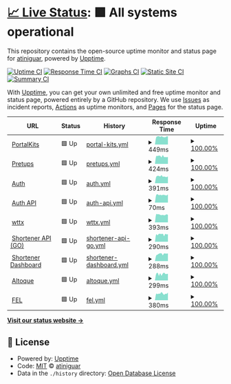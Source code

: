# [📈 Live Status](https://atiniguar.github.io/celtech-status): <!--live status--> **🟩 All systems operational**

This repository contains the open-source uptime monitor and status page for [atiniguar](https://atiniguar.github.io/celtech-status), powered by [Upptime](https://github.com/upptime/upptime).

[![Uptime CI](https://github.com/atiniguar/celtech-status/workflows/Uptime%20CI/badge.svg)](https://github.com/atiniguar/celtech-status/actions?query=workflow%3A%22Uptime+CI%22)
[![Response Time CI](https://github.com/atiniguar/celtech-status/workflows/Response%20Time%20CI/badge.svg)](https://github.com/atiniguar/celtech-status/actions?query=workflow%3A%22Response+Time+CI%22)
[![Graphs CI](https://github.com/atiniguar/celtech-status/workflows/Graphs%20CI/badge.svg)](https://github.com/atiniguar/celtech-status/actions?query=workflow%3A%22Graphs+CI%22)
[![Static Site CI](https://github.com/atiniguar/celtech-status/workflows/Static%20Site%20CI/badge.svg)](https://github.com/atiniguar/celtech-status/actions?query=workflow%3A%22Static+Site+CI%22)
[![Summary CI](https://github.com/atiniguar/celtech-status/workflows/Summary%20CI/badge.svg)](https://github.com/atiniguar/celtech-status/actions?query=workflow%3A%22Summary+CI%22)

With [Upptime](https://upptime.js.org), you can get your own unlimited and free uptime monitor and status page, powered entirely by a GitHub repository. We use [Issues](https://github.com/atiniguar/celtech-status/issues) as incident reports, [Actions](https://github.com/atiniguar/celtech-status/actions) as uptime monitors, and [Pages](https://atiniguar.github.io/celtech-status) for the status page.

<!--start: status pages-->
<!-- This summary is generated by Upptime (https://github.com/upptime/upptime) -->
<!-- Do not edit this manually, your changes will be overwritten -->
<!-- prettier-ignore -->
| URL | Status | History | Response Time | Uptime |
| --- | ------ | ------- | ------------- | ------ |
| <img alt="" src="https://icons.duckduckgo.com/ip3/portalkits.celtech.com.gt.ico" height="13"> [PortalKits](https://portalkits.celtech.com.gt) | 🟩 Up | [portal-kits.yml](https://github.com/atiniguar/atiniguar.github.io/commits/HEAD/history/portal-kits.yml) | <details><summary><img alt="Response time graph" src="./graphs/portal-kits/response-time-week.png" height="20"> 449ms</summary><br><a href="https://atiniguar.github.io/atiniguar.github.io/history/portal-kits"><img alt="Response time 550" src="https://img.shields.io/endpoint?url=https%3A%2F%2Fraw.githubusercontent.com%2Fatiniguar%2Fatiniguar.github.io%2FHEAD%2Fapi%2Fportal-kits%2Fresponse-time.json"></a><br><a href="https://atiniguar.github.io/atiniguar.github.io/history/portal-kits"><img alt="24-hour response time 443" src="https://img.shields.io/endpoint?url=https%3A%2F%2Fraw.githubusercontent.com%2Fatiniguar%2Fatiniguar.github.io%2FHEAD%2Fapi%2Fportal-kits%2Fresponse-time-day.json"></a><br><a href="https://atiniguar.github.io/atiniguar.github.io/history/portal-kits"><img alt="7-day response time 449" src="https://img.shields.io/endpoint?url=https%3A%2F%2Fraw.githubusercontent.com%2Fatiniguar%2Fatiniguar.github.io%2FHEAD%2Fapi%2Fportal-kits%2Fresponse-time-week.json"></a><br><a href="https://atiniguar.github.io/atiniguar.github.io/history/portal-kits"><img alt="30-day response time 527" src="https://img.shields.io/endpoint?url=https%3A%2F%2Fraw.githubusercontent.com%2Fatiniguar%2Fatiniguar.github.io%2FHEAD%2Fapi%2Fportal-kits%2Fresponse-time-month.json"></a><br><a href="https://atiniguar.github.io/atiniguar.github.io/history/portal-kits"><img alt="1-year response time 527" src="https://img.shields.io/endpoint?url=https%3A%2F%2Fraw.githubusercontent.com%2Fatiniguar%2Fatiniguar.github.io%2FHEAD%2Fapi%2Fportal-kits%2Fresponse-time-year.json"></a></details> | <details><summary><a href="https://atiniguar.github.io/atiniguar.github.io/history/portal-kits">100.00%</a></summary><a href="https://atiniguar.github.io/atiniguar.github.io/history/portal-kits"><img alt="All-time uptime 99.71%" src="https://img.shields.io/endpoint?url=https%3A%2F%2Fraw.githubusercontent.com%2Fatiniguar%2Fatiniguar.github.io%2FHEAD%2Fapi%2Fportal-kits%2Fuptime.json"></a><br><a href="https://atiniguar.github.io/atiniguar.github.io/history/portal-kits"><img alt="24-hour uptime 100.00%" src="https://img.shields.io/endpoint?url=https%3A%2F%2Fraw.githubusercontent.com%2Fatiniguar%2Fatiniguar.github.io%2FHEAD%2Fapi%2Fportal-kits%2Fuptime-day.json"></a><br><a href="https://atiniguar.github.io/atiniguar.github.io/history/portal-kits"><img alt="7-day uptime 100.00%" src="https://img.shields.io/endpoint?url=https%3A%2F%2Fraw.githubusercontent.com%2Fatiniguar%2Fatiniguar.github.io%2FHEAD%2Fapi%2Fportal-kits%2Fuptime-week.json"></a><br><a href="https://atiniguar.github.io/atiniguar.github.io/history/portal-kits"><img alt="30-day uptime 100.00%" src="https://img.shields.io/endpoint?url=https%3A%2F%2Fraw.githubusercontent.com%2Fatiniguar%2Fatiniguar.github.io%2FHEAD%2Fapi%2Fportal-kits%2Fuptime-month.json"></a><br><a href="https://atiniguar.github.io/atiniguar.github.io/history/portal-kits"><img alt="1-year uptime 99.90%" src="https://img.shields.io/endpoint?url=https%3A%2F%2Fraw.githubusercontent.com%2Fatiniguar%2Fatiniguar.github.io%2FHEAD%2Fapi%2Fportal-kits%2Fuptime-year.json"></a></details>
| <img alt="" src="https://icons.duckduckgo.com/ip3/pretups.celtech.com.gt.ico" height="13"> [Pretups](https://pretups.celtech.com.gt) | 🟩 Up | [pretups.yml](https://github.com/atiniguar/atiniguar.github.io/commits/HEAD/history/pretups.yml) | <details><summary><img alt="Response time graph" src="./graphs/pretups/response-time-week.png" height="20"> 424ms</summary><br><a href="https://atiniguar.github.io/atiniguar.github.io/history/pretups"><img alt="Response time 506" src="https://img.shields.io/endpoint?url=https%3A%2F%2Fraw.githubusercontent.com%2Fatiniguar%2Fatiniguar.github.io%2FHEAD%2Fapi%2Fpretups%2Fresponse-time.json"></a><br><a href="https://atiniguar.github.io/atiniguar.github.io/history/pretups"><img alt="24-hour response time 391" src="https://img.shields.io/endpoint?url=https%3A%2F%2Fraw.githubusercontent.com%2Fatiniguar%2Fatiniguar.github.io%2FHEAD%2Fapi%2Fpretups%2Fresponse-time-day.json"></a><br><a href="https://atiniguar.github.io/atiniguar.github.io/history/pretups"><img alt="7-day response time 424" src="https://img.shields.io/endpoint?url=https%3A%2F%2Fraw.githubusercontent.com%2Fatiniguar%2Fatiniguar.github.io%2FHEAD%2Fapi%2Fpretups%2Fresponse-time-week.json"></a><br><a href="https://atiniguar.github.io/atiniguar.github.io/history/pretups"><img alt="30-day response time 489" src="https://img.shields.io/endpoint?url=https%3A%2F%2Fraw.githubusercontent.com%2Fatiniguar%2Fatiniguar.github.io%2FHEAD%2Fapi%2Fpretups%2Fresponse-time-month.json"></a><br><a href="https://atiniguar.github.io/atiniguar.github.io/history/pretups"><img alt="1-year response time 511" src="https://img.shields.io/endpoint?url=https%3A%2F%2Fraw.githubusercontent.com%2Fatiniguar%2Fatiniguar.github.io%2FHEAD%2Fapi%2Fpretups%2Fresponse-time-year.json"></a></details> | <details><summary><a href="https://atiniguar.github.io/atiniguar.github.io/history/pretups">100.00%</a></summary><a href="https://atiniguar.github.io/atiniguar.github.io/history/pretups"><img alt="All-time uptime 99.82%" src="https://img.shields.io/endpoint?url=https%3A%2F%2Fraw.githubusercontent.com%2Fatiniguar%2Fatiniguar.github.io%2FHEAD%2Fapi%2Fpretups%2Fuptime.json"></a><br><a href="https://atiniguar.github.io/atiniguar.github.io/history/pretups"><img alt="24-hour uptime 100.00%" src="https://img.shields.io/endpoint?url=https%3A%2F%2Fraw.githubusercontent.com%2Fatiniguar%2Fatiniguar.github.io%2FHEAD%2Fapi%2Fpretups%2Fuptime-day.json"></a><br><a href="https://atiniguar.github.io/atiniguar.github.io/history/pretups"><img alt="7-day uptime 100.00%" src="https://img.shields.io/endpoint?url=https%3A%2F%2Fraw.githubusercontent.com%2Fatiniguar%2Fatiniguar.github.io%2FHEAD%2Fapi%2Fpretups%2Fuptime-week.json"></a><br><a href="https://atiniguar.github.io/atiniguar.github.io/history/pretups"><img alt="30-day uptime 99.96%" src="https://img.shields.io/endpoint?url=https%3A%2F%2Fraw.githubusercontent.com%2Fatiniguar%2Fatiniguar.github.io%2FHEAD%2Fapi%2Fpretups%2Fuptime-month.json"></a><br><a href="https://atiniguar.github.io/atiniguar.github.io/history/pretups"><img alt="1-year uptime 99.92%" src="https://img.shields.io/endpoint?url=https%3A%2F%2Fraw.githubusercontent.com%2Fatiniguar%2Fatiniguar.github.io%2FHEAD%2Fapi%2Fpretups%2Fuptime-year.json"></a></details>
| <img alt="" src="https://icons.duckduckgo.com/ip3/auth.celtech.com.gt.ico" height="13"> [Auth](https://auth.celtech.com.gt) | 🟩 Up | [auth.yml](https://github.com/atiniguar/atiniguar.github.io/commits/HEAD/history/auth.yml) | <details><summary><img alt="Response time graph" src="./graphs/auth/response-time-week.png" height="20"> 391ms</summary><br><a href="https://atiniguar.github.io/atiniguar.github.io/history/auth"><img alt="Response time 456" src="https://img.shields.io/endpoint?url=https%3A%2F%2Fraw.githubusercontent.com%2Fatiniguar%2Fatiniguar.github.io%2FHEAD%2Fapi%2Fauth%2Fresponse-time.json"></a><br><a href="https://atiniguar.github.io/atiniguar.github.io/history/auth"><img alt="24-hour response time 373" src="https://img.shields.io/endpoint?url=https%3A%2F%2Fraw.githubusercontent.com%2Fatiniguar%2Fatiniguar.github.io%2FHEAD%2Fapi%2Fauth%2Fresponse-time-day.json"></a><br><a href="https://atiniguar.github.io/atiniguar.github.io/history/auth"><img alt="7-day response time 391" src="https://img.shields.io/endpoint?url=https%3A%2F%2Fraw.githubusercontent.com%2Fatiniguar%2Fatiniguar.github.io%2FHEAD%2Fapi%2Fauth%2Fresponse-time-week.json"></a><br><a href="https://atiniguar.github.io/atiniguar.github.io/history/auth"><img alt="30-day response time 460" src="https://img.shields.io/endpoint?url=https%3A%2F%2Fraw.githubusercontent.com%2Fatiniguar%2Fatiniguar.github.io%2FHEAD%2Fapi%2Fauth%2Fresponse-time-month.json"></a><br><a href="https://atiniguar.github.io/atiniguar.github.io/history/auth"><img alt="1-year response time 453" src="https://img.shields.io/endpoint?url=https%3A%2F%2Fraw.githubusercontent.com%2Fatiniguar%2Fatiniguar.github.io%2FHEAD%2Fapi%2Fauth%2Fresponse-time-year.json"></a></details> | <details><summary><a href="https://atiniguar.github.io/atiniguar.github.io/history/auth">100.00%</a></summary><a href="https://atiniguar.github.io/atiniguar.github.io/history/auth"><img alt="All-time uptime 99.57%" src="https://img.shields.io/endpoint?url=https%3A%2F%2Fraw.githubusercontent.com%2Fatiniguar%2Fatiniguar.github.io%2FHEAD%2Fapi%2Fauth%2Fuptime.json"></a><br><a href="https://atiniguar.github.io/atiniguar.github.io/history/auth"><img alt="24-hour uptime 100.00%" src="https://img.shields.io/endpoint?url=https%3A%2F%2Fraw.githubusercontent.com%2Fatiniguar%2Fatiniguar.github.io%2FHEAD%2Fapi%2Fauth%2Fuptime-day.json"></a><br><a href="https://atiniguar.github.io/atiniguar.github.io/history/auth"><img alt="7-day uptime 100.00%" src="https://img.shields.io/endpoint?url=https%3A%2F%2Fraw.githubusercontent.com%2Fatiniguar%2Fatiniguar.github.io%2FHEAD%2Fapi%2Fauth%2Fuptime-week.json"></a><br><a href="https://atiniguar.github.io/atiniguar.github.io/history/auth"><img alt="30-day uptime 100.00%" src="https://img.shields.io/endpoint?url=https%3A%2F%2Fraw.githubusercontent.com%2Fatiniguar%2Fatiniguar.github.io%2FHEAD%2Fapi%2Fauth%2Fuptime-month.json"></a><br><a href="https://atiniguar.github.io/atiniguar.github.io/history/auth"><img alt="1-year uptime 99.95%" src="https://img.shields.io/endpoint?url=https%3A%2F%2Fraw.githubusercontent.com%2Fatiniguar%2Fatiniguar.github.io%2FHEAD%2Fapi%2Fauth%2Fuptime-year.json"></a></details>
| <img alt="" src="https://icons.duckduckgo.com/ip3/auth.celtech.com.gt.ico" height="13"> [Auth API](https://auth.celtech.com.gt/v1) | 🟩 Up | [auth-api.yml](https://github.com/atiniguar/atiniguar.github.io/commits/HEAD/history/auth-api.yml) | <details><summary><img alt="Response time graph" src="./graphs/auth-api/response-time-week.png" height="20"> 70ms</summary><br><a href="https://atiniguar.github.io/atiniguar.github.io/history/auth-api"><img alt="Response time 83" src="https://img.shields.io/endpoint?url=https%3A%2F%2Fraw.githubusercontent.com%2Fatiniguar%2Fatiniguar.github.io%2FHEAD%2Fapi%2Fauth-api%2Fresponse-time.json"></a><br><a href="https://atiniguar.github.io/atiniguar.github.io/history/auth-api"><img alt="24-hour response time 70" src="https://img.shields.io/endpoint?url=https%3A%2F%2Fraw.githubusercontent.com%2Fatiniguar%2Fatiniguar.github.io%2FHEAD%2Fapi%2Fauth-api%2Fresponse-time-day.json"></a><br><a href="https://atiniguar.github.io/atiniguar.github.io/history/auth-api"><img alt="7-day response time 70" src="https://img.shields.io/endpoint?url=https%3A%2F%2Fraw.githubusercontent.com%2Fatiniguar%2Fatiniguar.github.io%2FHEAD%2Fapi%2Fauth-api%2Fresponse-time-week.json"></a><br><a href="https://atiniguar.github.io/atiniguar.github.io/history/auth-api"><img alt="30-day response time 81" src="https://img.shields.io/endpoint?url=https%3A%2F%2Fraw.githubusercontent.com%2Fatiniguar%2Fatiniguar.github.io%2FHEAD%2Fapi%2Fauth-api%2Fresponse-time-month.json"></a><br><a href="https://atiniguar.github.io/atiniguar.github.io/history/auth-api"><img alt="1-year response time 82" src="https://img.shields.io/endpoint?url=https%3A%2F%2Fraw.githubusercontent.com%2Fatiniguar%2Fatiniguar.github.io%2FHEAD%2Fapi%2Fauth-api%2Fresponse-time-year.json"></a></details> | <details><summary><a href="https://atiniguar.github.io/atiniguar.github.io/history/auth-api">100.00%</a></summary><a href="https://atiniguar.github.io/atiniguar.github.io/history/auth-api"><img alt="All-time uptime 99.85%" src="https://img.shields.io/endpoint?url=https%3A%2F%2Fraw.githubusercontent.com%2Fatiniguar%2Fatiniguar.github.io%2FHEAD%2Fapi%2Fauth-api%2Fuptime.json"></a><br><a href="https://atiniguar.github.io/atiniguar.github.io/history/auth-api"><img alt="24-hour uptime 100.00%" src="https://img.shields.io/endpoint?url=https%3A%2F%2Fraw.githubusercontent.com%2Fatiniguar%2Fatiniguar.github.io%2FHEAD%2Fapi%2Fauth-api%2Fuptime-day.json"></a><br><a href="https://atiniguar.github.io/atiniguar.github.io/history/auth-api"><img alt="7-day uptime 100.00%" src="https://img.shields.io/endpoint?url=https%3A%2F%2Fraw.githubusercontent.com%2Fatiniguar%2Fatiniguar.github.io%2FHEAD%2Fapi%2Fauth-api%2Fuptime-week.json"></a><br><a href="https://atiniguar.github.io/atiniguar.github.io/history/auth-api"><img alt="30-day uptime 100.00%" src="https://img.shields.io/endpoint?url=https%3A%2F%2Fraw.githubusercontent.com%2Fatiniguar%2Fatiniguar.github.io%2FHEAD%2Fapi%2Fauth-api%2Fuptime-month.json"></a><br><a href="https://atiniguar.github.io/atiniguar.github.io/history/auth-api"><img alt="1-year uptime 99.95%" src="https://img.shields.io/endpoint?url=https%3A%2F%2Fraw.githubusercontent.com%2Fatiniguar%2Fatiniguar.github.io%2FHEAD%2Fapi%2Fauth-api%2Fuptime-year.json"></a></details>
| <img alt="" src="https://icons.duckduckgo.com/ip3/wttx.celtech.com.gt.ico" height="13"> [wttx](https://wttx.celtech.com.gt) | 🟩 Up | [wttx.yml](https://github.com/atiniguar/atiniguar.github.io/commits/HEAD/history/wttx.yml) | <details><summary><img alt="Response time graph" src="./graphs/wttx/response-time-week.png" height="20"> 393ms</summary><br><a href="https://atiniguar.github.io/atiniguar.github.io/history/wttx"><img alt="Response time 478" src="https://img.shields.io/endpoint?url=https%3A%2F%2Fraw.githubusercontent.com%2Fatiniguar%2Fatiniguar.github.io%2FHEAD%2Fapi%2Fwttx%2Fresponse-time.json"></a><br><a href="https://atiniguar.github.io/atiniguar.github.io/history/wttx"><img alt="24-hour response time 383" src="https://img.shields.io/endpoint?url=https%3A%2F%2Fraw.githubusercontent.com%2Fatiniguar%2Fatiniguar.github.io%2FHEAD%2Fapi%2Fwttx%2Fresponse-time-day.json"></a><br><a href="https://atiniguar.github.io/atiniguar.github.io/history/wttx"><img alt="7-day response time 393" src="https://img.shields.io/endpoint?url=https%3A%2F%2Fraw.githubusercontent.com%2Fatiniguar%2Fatiniguar.github.io%2FHEAD%2Fapi%2Fwttx%2Fresponse-time-week.json"></a><br><a href="https://atiniguar.github.io/atiniguar.github.io/history/wttx"><img alt="30-day response time 457" src="https://img.shields.io/endpoint?url=https%3A%2F%2Fraw.githubusercontent.com%2Fatiniguar%2Fatiniguar.github.io%2FHEAD%2Fapi%2Fwttx%2Fresponse-time-month.json"></a><br><a href="https://atiniguar.github.io/atiniguar.github.io/history/wttx"><img alt="1-year response time 470" src="https://img.shields.io/endpoint?url=https%3A%2F%2Fraw.githubusercontent.com%2Fatiniguar%2Fatiniguar.github.io%2FHEAD%2Fapi%2Fwttx%2Fresponse-time-year.json"></a></details> | <details><summary><a href="https://atiniguar.github.io/atiniguar.github.io/history/wttx">100.00%</a></summary><a href="https://atiniguar.github.io/atiniguar.github.io/history/wttx"><img alt="All-time uptime 99.86%" src="https://img.shields.io/endpoint?url=https%3A%2F%2Fraw.githubusercontent.com%2Fatiniguar%2Fatiniguar.github.io%2FHEAD%2Fapi%2Fwttx%2Fuptime.json"></a><br><a href="https://atiniguar.github.io/atiniguar.github.io/history/wttx"><img alt="24-hour uptime 100.00%" src="https://img.shields.io/endpoint?url=https%3A%2F%2Fraw.githubusercontent.com%2Fatiniguar%2Fatiniguar.github.io%2FHEAD%2Fapi%2Fwttx%2Fuptime-day.json"></a><br><a href="https://atiniguar.github.io/atiniguar.github.io/history/wttx"><img alt="7-day uptime 100.00%" src="https://img.shields.io/endpoint?url=https%3A%2F%2Fraw.githubusercontent.com%2Fatiniguar%2Fatiniguar.github.io%2FHEAD%2Fapi%2Fwttx%2Fuptime-week.json"></a><br><a href="https://atiniguar.github.io/atiniguar.github.io/history/wttx"><img alt="30-day uptime 100.00%" src="https://img.shields.io/endpoint?url=https%3A%2F%2Fraw.githubusercontent.com%2Fatiniguar%2Fatiniguar.github.io%2FHEAD%2Fapi%2Fwttx%2Fuptime-month.json"></a><br><a href="https://atiniguar.github.io/atiniguar.github.io/history/wttx"><img alt="1-year uptime 99.92%" src="https://img.shields.io/endpoint?url=https%3A%2F%2Fraw.githubusercontent.com%2Fatiniguar%2Fatiniguar.github.io%2FHEAD%2Fapi%2Fwttx%2Fuptime-year.json"></a></details>
| <img alt="" src="https://icons.duckduckgo.com/ip3/go.celtech.com.gt.ico" height="13"> [Shortener API (GO)](https://go.celtech.com.gt) | 🟩 Up | [shortener-api-go.yml](https://github.com/atiniguar/atiniguar.github.io/commits/HEAD/history/shortener-api-go.yml) | <details><summary><img alt="Response time graph" src="./graphs/shortener-api-go/response-time-week.png" height="20"> 290ms</summary><br><a href="https://atiniguar.github.io/atiniguar.github.io/history/shortener-api-go"><img alt="Response time 363" src="https://img.shields.io/endpoint?url=https%3A%2F%2Fraw.githubusercontent.com%2Fatiniguar%2Fatiniguar.github.io%2FHEAD%2Fapi%2Fshortener-api-go%2Fresponse-time.json"></a><br><a href="https://atiniguar.github.io/atiniguar.github.io/history/shortener-api-go"><img alt="24-hour response time 274" src="https://img.shields.io/endpoint?url=https%3A%2F%2Fraw.githubusercontent.com%2Fatiniguar%2Fatiniguar.github.io%2FHEAD%2Fapi%2Fshortener-api-go%2Fresponse-time-day.json"></a><br><a href="https://atiniguar.github.io/atiniguar.github.io/history/shortener-api-go"><img alt="7-day response time 290" src="https://img.shields.io/endpoint?url=https%3A%2F%2Fraw.githubusercontent.com%2Fatiniguar%2Fatiniguar.github.io%2FHEAD%2Fapi%2Fshortener-api-go%2Fresponse-time-week.json"></a><br><a href="https://atiniguar.github.io/atiniguar.github.io/history/shortener-api-go"><img alt="30-day response time 359" src="https://img.shields.io/endpoint?url=https%3A%2F%2Fraw.githubusercontent.com%2Fatiniguar%2Fatiniguar.github.io%2FHEAD%2Fapi%2Fshortener-api-go%2Fresponse-time-month.json"></a><br><a href="https://atiniguar.github.io/atiniguar.github.io/history/shortener-api-go"><img alt="1-year response time 360" src="https://img.shields.io/endpoint?url=https%3A%2F%2Fraw.githubusercontent.com%2Fatiniguar%2Fatiniguar.github.io%2FHEAD%2Fapi%2Fshortener-api-go%2Fresponse-time-year.json"></a></details> | <details><summary><a href="https://atiniguar.github.io/atiniguar.github.io/history/shortener-api-go">100.00%</a></summary><a href="https://atiniguar.github.io/atiniguar.github.io/history/shortener-api-go"><img alt="All-time uptime 99.93%" src="https://img.shields.io/endpoint?url=https%3A%2F%2Fraw.githubusercontent.com%2Fatiniguar%2Fatiniguar.github.io%2FHEAD%2Fapi%2Fshortener-api-go%2Fuptime.json"></a><br><a href="https://atiniguar.github.io/atiniguar.github.io/history/shortener-api-go"><img alt="24-hour uptime 100.00%" src="https://img.shields.io/endpoint?url=https%3A%2F%2Fraw.githubusercontent.com%2Fatiniguar%2Fatiniguar.github.io%2FHEAD%2Fapi%2Fshortener-api-go%2Fuptime-day.json"></a><br><a href="https://atiniguar.github.io/atiniguar.github.io/history/shortener-api-go"><img alt="7-day uptime 100.00%" src="https://img.shields.io/endpoint?url=https%3A%2F%2Fraw.githubusercontent.com%2Fatiniguar%2Fatiniguar.github.io%2FHEAD%2Fapi%2Fshortener-api-go%2Fuptime-week.json"></a><br><a href="https://atiniguar.github.io/atiniguar.github.io/history/shortener-api-go"><img alt="30-day uptime 100.00%" src="https://img.shields.io/endpoint?url=https%3A%2F%2Fraw.githubusercontent.com%2Fatiniguar%2Fatiniguar.github.io%2FHEAD%2Fapi%2Fshortener-api-go%2Fuptime-month.json"></a><br><a href="https://atiniguar.github.io/atiniguar.github.io/history/shortener-api-go"><img alt="1-year uptime 99.92%" src="https://img.shields.io/endpoint?url=https%3A%2F%2Fraw.githubusercontent.com%2Fatiniguar%2Fatiniguar.github.io%2FHEAD%2Fapi%2Fshortener-api-go%2Fuptime-year.json"></a></details>
| <img alt="" src="https://icons.duckduckgo.com/ip3/shortenerdash.celtech.com.gt.ico" height="13"> [Shortener Dashboard](https://shortenerdash.celtech.com.gt) | 🟩 Up | [shortener-dashboard.yml](https://github.com/atiniguar/atiniguar.github.io/commits/HEAD/history/shortener-dashboard.yml) | <details><summary><img alt="Response time graph" src="./graphs/shortener-dashboard/response-time-week.png" height="20"> 288ms</summary><br><a href="https://atiniguar.github.io/atiniguar.github.io/history/shortener-dashboard"><img alt="Response time 362" src="https://img.shields.io/endpoint?url=https%3A%2F%2Fraw.githubusercontent.com%2Fatiniguar%2Fatiniguar.github.io%2FHEAD%2Fapi%2Fshortener-dashboard%2Fresponse-time.json"></a><br><a href="https://atiniguar.github.io/atiniguar.github.io/history/shortener-dashboard"><img alt="24-hour response time 306" src="https://img.shields.io/endpoint?url=https%3A%2F%2Fraw.githubusercontent.com%2Fatiniguar%2Fatiniguar.github.io%2FHEAD%2Fapi%2Fshortener-dashboard%2Fresponse-time-day.json"></a><br><a href="https://atiniguar.github.io/atiniguar.github.io/history/shortener-dashboard"><img alt="7-day response time 288" src="https://img.shields.io/endpoint?url=https%3A%2F%2Fraw.githubusercontent.com%2Fatiniguar%2Fatiniguar.github.io%2FHEAD%2Fapi%2Fshortener-dashboard%2Fresponse-time-week.json"></a><br><a href="https://atiniguar.github.io/atiniguar.github.io/history/shortener-dashboard"><img alt="30-day response time 348" src="https://img.shields.io/endpoint?url=https%3A%2F%2Fraw.githubusercontent.com%2Fatiniguar%2Fatiniguar.github.io%2FHEAD%2Fapi%2Fshortener-dashboard%2Fresponse-time-month.json"></a><br><a href="https://atiniguar.github.io/atiniguar.github.io/history/shortener-dashboard"><img alt="1-year response time 356" src="https://img.shields.io/endpoint?url=https%3A%2F%2Fraw.githubusercontent.com%2Fatiniguar%2Fatiniguar.github.io%2FHEAD%2Fapi%2Fshortener-dashboard%2Fresponse-time-year.json"></a></details> | <details><summary><a href="https://atiniguar.github.io/atiniguar.github.io/history/shortener-dashboard">100.00%</a></summary><a href="https://atiniguar.github.io/atiniguar.github.io/history/shortener-dashboard"><img alt="All-time uptime 99.93%" src="https://img.shields.io/endpoint?url=https%3A%2F%2Fraw.githubusercontent.com%2Fatiniguar%2Fatiniguar.github.io%2FHEAD%2Fapi%2Fshortener-dashboard%2Fuptime.json"></a><br><a href="https://atiniguar.github.io/atiniguar.github.io/history/shortener-dashboard"><img alt="24-hour uptime 100.00%" src="https://img.shields.io/endpoint?url=https%3A%2F%2Fraw.githubusercontent.com%2Fatiniguar%2Fatiniguar.github.io%2FHEAD%2Fapi%2Fshortener-dashboard%2Fuptime-day.json"></a><br><a href="https://atiniguar.github.io/atiniguar.github.io/history/shortener-dashboard"><img alt="7-day uptime 100.00%" src="https://img.shields.io/endpoint?url=https%3A%2F%2Fraw.githubusercontent.com%2Fatiniguar%2Fatiniguar.github.io%2FHEAD%2Fapi%2Fshortener-dashboard%2Fuptime-week.json"></a><br><a href="https://atiniguar.github.io/atiniguar.github.io/history/shortener-dashboard"><img alt="30-day uptime 100.00%" src="https://img.shields.io/endpoint?url=https%3A%2F%2Fraw.githubusercontent.com%2Fatiniguar%2Fatiniguar.github.io%2FHEAD%2Fapi%2Fshortener-dashboard%2Fuptime-month.json"></a><br><a href="https://atiniguar.github.io/atiniguar.github.io/history/shortener-dashboard"><img alt="1-year uptime 99.92%" src="https://img.shields.io/endpoint?url=https%3A%2F%2Fraw.githubusercontent.com%2Fatiniguar%2Fatiniguar.github.io%2FHEAD%2Fapi%2Fshortener-dashboard%2Fuptime-year.json"></a></details>
| <img alt="" src="https://icons.duckduckgo.com/ip3/altoque.celtech.com.gt.ico" height="13"> [Altoque](http://altoque.celtech.com.gt:8080/index.xhtml) | 🟩 Up | [altoque.yml](https://github.com/atiniguar/atiniguar.github.io/commits/HEAD/history/altoque.yml) | <details><summary><img alt="Response time graph" src="./graphs/altoque/response-time-week.png" height="20"> 299ms</summary><br><a href="https://atiniguar.github.io/atiniguar.github.io/history/altoque"><img alt="Response time 346" src="https://img.shields.io/endpoint?url=https%3A%2F%2Fraw.githubusercontent.com%2Fatiniguar%2Fatiniguar.github.io%2FHEAD%2Fapi%2Faltoque%2Fresponse-time.json"></a><br><a href="https://atiniguar.github.io/atiniguar.github.io/history/altoque"><img alt="24-hour response time 314" src="https://img.shields.io/endpoint?url=https%3A%2F%2Fraw.githubusercontent.com%2Fatiniguar%2Fatiniguar.github.io%2FHEAD%2Fapi%2Faltoque%2Fresponse-time-day.json"></a><br><a href="https://atiniguar.github.io/atiniguar.github.io/history/altoque"><img alt="7-day response time 299" src="https://img.shields.io/endpoint?url=https%3A%2F%2Fraw.githubusercontent.com%2Fatiniguar%2Fatiniguar.github.io%2FHEAD%2Fapi%2Faltoque%2Fresponse-time-week.json"></a><br><a href="https://atiniguar.github.io/atiniguar.github.io/history/altoque"><img alt="30-day response time 348" src="https://img.shields.io/endpoint?url=https%3A%2F%2Fraw.githubusercontent.com%2Fatiniguar%2Fatiniguar.github.io%2FHEAD%2Fapi%2Faltoque%2Fresponse-time-month.json"></a><br><a href="https://atiniguar.github.io/atiniguar.github.io/history/altoque"><img alt="1-year response time 349" src="https://img.shields.io/endpoint?url=https%3A%2F%2Fraw.githubusercontent.com%2Fatiniguar%2Fatiniguar.github.io%2FHEAD%2Fapi%2Faltoque%2Fresponse-time-year.json"></a></details> | <details><summary><a href="https://atiniguar.github.io/atiniguar.github.io/history/altoque">100.00%</a></summary><a href="https://atiniguar.github.io/atiniguar.github.io/history/altoque"><img alt="All-time uptime 99.95%" src="https://img.shields.io/endpoint?url=https%3A%2F%2Fraw.githubusercontent.com%2Fatiniguar%2Fatiniguar.github.io%2FHEAD%2Fapi%2Faltoque%2Fuptime.json"></a><br><a href="https://atiniguar.github.io/atiniguar.github.io/history/altoque"><img alt="24-hour uptime 100.00%" src="https://img.shields.io/endpoint?url=https%3A%2F%2Fraw.githubusercontent.com%2Fatiniguar%2Fatiniguar.github.io%2FHEAD%2Fapi%2Faltoque%2Fuptime-day.json"></a><br><a href="https://atiniguar.github.io/atiniguar.github.io/history/altoque"><img alt="7-day uptime 100.00%" src="https://img.shields.io/endpoint?url=https%3A%2F%2Fraw.githubusercontent.com%2Fatiniguar%2Fatiniguar.github.io%2FHEAD%2Fapi%2Faltoque%2Fuptime-week.json"></a><br><a href="https://atiniguar.github.io/atiniguar.github.io/history/altoque"><img alt="30-day uptime 100.00%" src="https://img.shields.io/endpoint?url=https%3A%2F%2Fraw.githubusercontent.com%2Fatiniguar%2Fatiniguar.github.io%2FHEAD%2Fapi%2Faltoque%2Fuptime-month.json"></a><br><a href="https://atiniguar.github.io/atiniguar.github.io/history/altoque"><img alt="1-year uptime 99.95%" src="https://img.shields.io/endpoint?url=https%3A%2F%2Fraw.githubusercontent.com%2Fatiniguar%2Fatiniguar.github.io%2FHEAD%2Fapi%2Faltoque%2Fuptime-year.json"></a></details>
| <img alt="" src="https://icons.duckduckgo.com/ip3/fel.celtech.com.gt.ico" height="13"> [FEL](https://fel.celtech.com.gt/index.jsp) | 🟩 Up | [fel.yml](https://github.com/atiniguar/atiniguar.github.io/commits/HEAD/history/fel.yml) | <details><summary><img alt="Response time graph" src="./graphs/fel/response-time-week.png" height="20"> 380ms</summary><br><a href="https://atiniguar.github.io/atiniguar.github.io/history/fel"><img alt="Response time 433" src="https://img.shields.io/endpoint?url=https%3A%2F%2Fraw.githubusercontent.com%2Fatiniguar%2Fatiniguar.github.io%2FHEAD%2Fapi%2Ffel%2Fresponse-time.json"></a><br><a href="https://atiniguar.github.io/atiniguar.github.io/history/fel"><img alt="24-hour response time 370" src="https://img.shields.io/endpoint?url=https%3A%2F%2Fraw.githubusercontent.com%2Fatiniguar%2Fatiniguar.github.io%2FHEAD%2Fapi%2Ffel%2Fresponse-time-day.json"></a><br><a href="https://atiniguar.github.io/atiniguar.github.io/history/fel"><img alt="7-day response time 380" src="https://img.shields.io/endpoint?url=https%3A%2F%2Fraw.githubusercontent.com%2Fatiniguar%2Fatiniguar.github.io%2FHEAD%2Fapi%2Ffel%2Fresponse-time-week.json"></a><br><a href="https://atiniguar.github.io/atiniguar.github.io/history/fel"><img alt="30-day response time 438" src="https://img.shields.io/endpoint?url=https%3A%2F%2Fraw.githubusercontent.com%2Fatiniguar%2Fatiniguar.github.io%2FHEAD%2Fapi%2Ffel%2Fresponse-time-month.json"></a><br><a href="https://atiniguar.github.io/atiniguar.github.io/history/fel"><img alt="1-year response time 429" src="https://img.shields.io/endpoint?url=https%3A%2F%2Fraw.githubusercontent.com%2Fatiniguar%2Fatiniguar.github.io%2FHEAD%2Fapi%2Ffel%2Fresponse-time-year.json"></a></details> | <details><summary><a href="https://atiniguar.github.io/atiniguar.github.io/history/fel">100.00%</a></summary><a href="https://atiniguar.github.io/atiniguar.github.io/history/fel"><img alt="All-time uptime 99.80%" src="https://img.shields.io/endpoint?url=https%3A%2F%2Fraw.githubusercontent.com%2Fatiniguar%2Fatiniguar.github.io%2FHEAD%2Fapi%2Ffel%2Fuptime.json"></a><br><a href="https://atiniguar.github.io/atiniguar.github.io/history/fel"><img alt="24-hour uptime 100.00%" src="https://img.shields.io/endpoint?url=https%3A%2F%2Fraw.githubusercontent.com%2Fatiniguar%2Fatiniguar.github.io%2FHEAD%2Fapi%2Ffel%2Fuptime-day.json"></a><br><a href="https://atiniguar.github.io/atiniguar.github.io/history/fel"><img alt="7-day uptime 100.00%" src="https://img.shields.io/endpoint?url=https%3A%2F%2Fraw.githubusercontent.com%2Fatiniguar%2Fatiniguar.github.io%2FHEAD%2Fapi%2Ffel%2Fuptime-week.json"></a><br><a href="https://atiniguar.github.io/atiniguar.github.io/history/fel"><img alt="30-day uptime 99.53%" src="https://img.shields.io/endpoint?url=https%3A%2F%2Fraw.githubusercontent.com%2Fatiniguar%2Fatiniguar.github.io%2FHEAD%2Fapi%2Ffel%2Fuptime-month.json"></a><br><a href="https://atiniguar.github.io/atiniguar.github.io/history/fel"><img alt="1-year uptime 99.77%" src="https://img.shields.io/endpoint?url=https%3A%2F%2Fraw.githubusercontent.com%2Fatiniguar%2Fatiniguar.github.io%2FHEAD%2Fapi%2Ffel%2Fuptime-year.json"></a></details>

<!--end: status pages-->

[**Visit our status website →**](https://atiniguar.github.io/celtech-status)

## 📄 License

- Powered by: [Upptime](https://github.com/upptime/upptime)
- Code: [MIT](./LICENSE) © [atiniguar](https://atiniguar.github.io/celtech-status)
- Data in the `./history` directory: [Open Database License](https://opendatacommons.org/licenses/odbl/1-0/)
